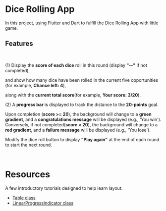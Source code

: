 # Dice Rolling App

In this project, using Flutter and Dart to fulfill the Dice Rolling App with little game.


## Features

<br>

(1) Display the **score of each dice** roll in this round (display **"--"** if not completed),

and show how many dice have been rolled in the current five opportunities (for example, **Chance left: 4**), <br>

along with the **current total score**(for example, **Your score: 3/20**).


(2) A **progress bar** is displayed to track the distance to the **20-points** goal. 

Upon completion (**score >= 20**), the background will change to a **green gradient**, and a **congratulations message** will be displayed (e.g., 'You win'). Conversely, if not completed(**score < 20**), the background will change to a **red gradient**, and a **failure message** will be displayed (e.g., 'You lose').

Modify the dice roll button to display **"Play again"** at the end of each round to start the next round.

<br>


# Resources

A few introductory tutorials designed to help learn layout.
- [Table class](https://api.flutter.dev/flutter/widgets/Table-class.html)
- [LinearProgressIndicator class](https://api.flutter.dev/flutter/material/LinearProgressIndicator-class.html)